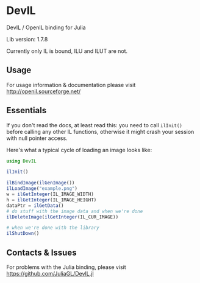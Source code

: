 # DevIL

DevIL / OpenIL binding for Julia

Lib version: 1.7.8

Currently only IL is bound, ILU and ILUT are not.

## Usage

For usage information & documentation please visit 
http://openil.sourceforge.net/

## Essentials

If you don't read the docs, at least read this: you need to call `ilInit()` before calling any other IL functions, otherwise it might crash your session with null pointer access.

Here's what a typical cycle of loading an image looks like:

```Julia
using DevIL

ilInit()

ilBindImage(ilGenImage())
ilLoadImage("example.png")
w = ilGetInteger(IL_IMAGE_WIDTH)
h = ilGetInteger(IL_IMAGE_HEIGHT)
dataPtr = ilGetData()
# do stuff with the image data and when we're done
ilDeleteImage(ilGetInteger(IL_CUR_IMAGE))

# when we're done with the library
ilShutDown()
```

## Contacts & Issues

For problems with the Julia binding, please visit https://github.com/JuliaGL/DevIL.jl
